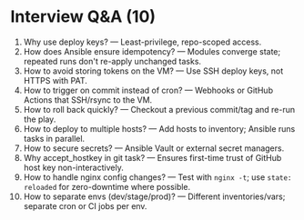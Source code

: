 
# Interview Q&A (10)
1) Why use deploy keys? — Least-privilege, repo-scoped access.
2) How does Ansible ensure idempotency? — Modules converge state; repeated runs don't re-apply unchanged tasks.
3) How to avoid storing tokens on the VM? — Use SSH deploy keys, not HTTPS with PAT.
4) How to trigger on commit instead of cron? — Webhooks or GitHub Actions that SSH/rsync to the VM.
5) How to roll back quickly? — Checkout a previous commit/tag and re-run the play.
6) How to deploy to multiple hosts? — Add hosts to inventory; Ansible runs tasks in parallel.
7) How to secure secrets? — Ansible Vault or external secret managers.
8) Why accept_hostkey in git task? — Ensures first-time trust of GitHub host key non-interactively.
9) How to handle nginx config changes? — Test with `nginx -t`; use `state: reloaded` for zero-downtime where possible.
10) How to separate envs (dev/stage/prod)? — Different inventories/vars; separate cron or CI jobs per env.
